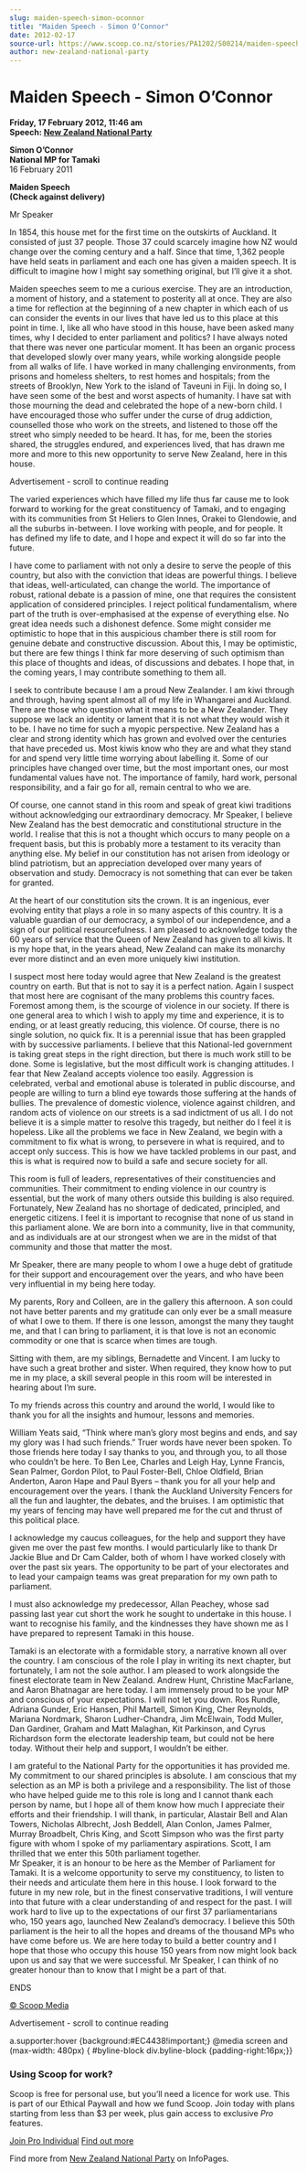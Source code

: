 ```yaml
---
slug: maiden-speech-simon-oconnor
title: "Maiden Speech - Simon O’Connor"
date: 2012-02-17
source-url: https://www.scoop.co.nz/stories/PA1202/S00214/maiden-speech-simon-oconnor.htm
author: new-zealand-national-party
---
```

Maiden Speech - Simon O’Connor
==============================

**Friday, 17 February 2012, 11:46 am**  
**Speech: [New Zealand National Party](https://info.scoop.co.nz/New_Zealand_National_Party)**

**Simon O’Connor**  
**National MP for Tamaki**  
16 February 2011

**Maiden Speech**  
**(Check against delivery)**

Mr Speaker

In 1854, this house met for the first time on the outskirts of Auckland. It consisted of just 37 people. Those 37 could scarcely imagine how NZ would change over the coming century and a half. Since that time, 1,362 people have held seats in parliament and each one has given a maiden speech. It is difficult to imagine how I might say something original, but I’ll give it a shot.

Maiden speeches seem to me a curious exercise. They are an introduction, a moment of history, and a statement to posterity all at once. They are also a time for reflection at the beginning of a new chapter in which each of us can consider the events in our lives that have led us to this place at this point in time. I, like all who have stood in this house, have been asked many times, why I decided to enter parliament and politics? I have always noted that there was never one particular moment. It has been an organic process that developed slowly over many years, while working alongside people from all walks of life. I have worked in many challenging environments, from prisons and homeless shelters, to rest homes and hospitals; from the streets of Brooklyn, New York to the island of Taveuni in Fiji. In doing so, I have seen some of the best and worst aspects of humanity. I have sat with those mourning the dead and celebrated the hope of a new-born child. I have encouraged those who suffer under the curse of drug addiction, counselled those who work on the streets, and listened to those off the street who simply needed to be heard. It has, for me, been the stories shared, the struggles endured, and experiences lived, that has drawn me more and more to this new opportunity to serve New Zealand, here in this house.

Advertisement - scroll to continue reading





The varied experiences which have filled my life thus far cause me to look forward to working for the great constituency of Tamaki, and to engaging with its communities from St Heliers to Glen Innes, Orakei to Glendowie, and all the suburbs in-between. I love working with people, and for people. It has defined my life to date, and I hope and expect it will do so far into the future.

I have come to parliament with not only a desire to serve the people of this country, but also with the conviction that ideas are powerful things. I believe that ideas, well-articulated, can change the world. The importance of robust, rational debate is a passion of mine, one that requires the consistent application of considered principles. I reject political fundamentalism, where part of the truth is over-emphasised at the expense of everything else. No great idea needs such a dishonest defence. Some might consider me optimistic to hope that in this auspicious chamber there is still room for genuine debate and constructive discussion. About this, I may be optimistic, but there are few things I think far more deserving of such optimism than this place of thoughts and ideas, of discussions and debates. I hope that, in the coming years, I may contribute something to them all.

I seek to contribute because I am a proud New Zealander. I am kiwi through and through, having spent almost all of my life in Whangarei and Auckland. There are those who question what it means to be a New Zealander. They suppose we lack an identity or lament that it is not what they would wish it to be. I have no time for such a myopic perspective. New Zealand has a clear and strong identity which has grown and evolved over the centuries that have preceded us. Most kiwis know who they are and what they stand for and spend very little time worrying about labelling it. Some of our principles have changed over time, but the most important ones, our most fundamental values have not. The importance of family, hard work, personal responsibility, and a fair go for all, remain central to who we are.

Of course, one cannot stand in this room and speak of great kiwi traditions without acknowledging our extraordinary democracy. Mr Speaker, I believe New Zealand has the best democratic and constitutional structure in the world. I realise that this is not a thought which occurs to many people on a frequent basis, but this is probably more a testament to its veracity than anything else. My belief in our constitution has not arisen from ideology or blind patriotism, but an appreciation developed over many years of observation and study. Democracy is not something that can ever be taken for granted.

At the heart of our constitution sits the crown. It is an ingenious, ever evolving entity that plays a role in so many aspects of this country. It is a valuable guardian of our democracy, a symbol of our independence, and a sign of our political resourcefulness. I am pleased to acknowledge today the 60 years of service that the Queen of New Zealand has given to all kiwis. It is my hope that, in the years ahead, New Zealand can make its monarchy ever more distinct and an even more uniquely kiwi institution.

I suspect most here today would agree that New Zealand is the greatest country on earth. But that is not to say it is a perfect nation. Again I suspect that most here are cognisant of the many problems this country faces. Foremost among them, is the scourge of violence in our society. If there is one general area to which I wish to apply my time and experience, it is to ending, or at least greatly reducing, this violence. Of course, there is no single solution, no quick fix. It is a perennial issue that has been grappled with by successive parliaments. I believe that this National-led government is taking great steps in the right direction, but there is much work still to be done. Some is legislative, but the most difficult work is changing attitudes. I fear that New Zealand accepts violence too easily. Aggression is celebrated, verbal and emotional abuse is tolerated in public discourse, and people are willing to turn a blind eye towards those suffering at the hands of bullies. The prevalence of domestic violence, violence against children, and random acts of violence on our streets is a sad indictment of us all. I do not believe it is a simple matter to resolve this tragedy, but neither do I feel it is hopeless. Like all the problems we face in New Zealand, we begin with a commitment to fix what is wrong, to persevere in what is required, and to accept only success. This is how we have tackled problems in our past, and this is what is required now to build a safe and secure society for all.

This room is full of leaders, representatives of their constituencies and communities. Their commitment to ending violence in our country is essential, but the work of many others outside this building is also required. Fortunately, New Zealand has no shortage of dedicated, principled, and energetic citizens. I feel it is important to recognise that none of us stand in this parliament alone. We are born into a community, live in that community, and as individuals are at our strongest when we are in the midst of that community and those that matter the most.

Mr Speaker, there are many people to whom I owe a huge debt of gratitude for their support and encouragement over the years, and who have been very influential in my being here today.

My parents, Rory and Colleen, are in the gallery this afternoon. A son could not have better parents and my gratitude can only ever be a small measure of what I owe to them. If there is one lesson, amongst the many they taught me, and that I can bring to parliament, it is that love is not an economic commodity or one that is scarce when times are tough.

Sitting with them, are my siblings, Bernadette and Vincent. I am lucky to have such a great brother and sister. When required, they know how to put me in my place, a skill several people in this room will be interested in hearing about I’m sure.

To my friends across this country and around the world, I would like to thank you for all the insights and humour, lessons and memories.

William Yeats said, “Think where man’s glory most begins and ends, and say my glory was I had such friends.” Truer words have never been spoken. To those friends here today I say thanks to you, and through you, to all those who couldn’t be here. To Ben Lee, Charles and Leigh Hay, Lynne Francis, Sean Palmer, Gordon Pilot, to Paul Foster-Bell, Chloe Oldfield, Brian Anderton, Aaron Hape and Paul Byers – thank you for all your help and encouragement over the years. I thank the Auckland University Fencers for all the fun and laughter, the debates, and the bruises. I am optimistic that my years of fencing may have well prepared me for the cut and thrust of this political place.

I acknowledge my caucus colleagues, for the help and support they have given me over the past few months. I would particularly like to thank Dr Jackie Blue and Dr Cam Calder, both of whom I have worked closely with over the past six years. The opportunity to be part of your electorates and to lead your campaign teams was great preparation for my own path to parliament.

I must also acknowledge my predecessor, Allan Peachey, whose sad passing last year cut short the work he sought to undertake in this house. I want to recognise his family, and the kindnesses they have shown me as I have prepared to represent Tamaki in this house.

Tamaki is an electorate with a formidable story, a narrative known all over the country. I am conscious of the role I play in writing its next chapter, but fortunately, I am not the sole author. I am pleased to work alongside the finest electorate team in New Zealand. Andrew Hunt, Christine MacFarlane, and Aaron Bhatnagar are here today. I am immensely proud to be your MP and conscious of your expectations. I will not let you down. Ros Rundle, Adriana Gunder, Eric Hansen, Phil Martell, Simon King, Cher Reynolds, Mariana Nordmark, Sharon Ludher-Chandra, Jim McElwain, Todd Muller, Dan Gardiner, Graham and Matt Malaghan, Kit Parkinson, and Cyrus Richardson form the electorate leadership team, but could not be here today. Without their help and support, I wouldn’t be either.

I am grateful to the National Party for the opportunities it has provided me. My commitment to our shared principles is absolute. I am conscious that my selection as an MP is both a privilege and a responsibility. The list of those who have helped guide me to this role is long and I cannot thank each person by name, but I hope all of them know how much I appreciate their efforts and their friendship. I will thank, in particular, Alastair Bell and Alan Towers, Nicholas Albrecht, Josh Beddell, Alan Conlon, James Palmer, Murray Broadbelt, Chris King, and Scott Simpson who was the first party figure with whom I spoke of my parliamentary aspirations. Scott, I am thrilled that we enter this 50th parliament together.  
Mr Speaker, it is an honour to be here as the Member of Parliament for Tamaki. It is a welcome opportunity to serve my constituency, to listen to their needs and articulate them here in this house. I look forward to the future in my new role, but in the finest conservative traditions, I will venture into that future with a clear understanding of and respect for the past. I will work hard to live up to the expectations of our first 37 parliamentarians who, 150 years ago, launched New Zealand’s democracy. I believe this 50th parliament is the heir to all the hopes and dreams of the thousand MPs who have come before us. We are here today to build a better country and I hope that those who occupy this house 150 years from now might look back upon us and say that we were successful. Mr Speaker, I can think of no greater honour than to know that I might be a part of that.

ENDS  

[© Scoop Media](http://www.scoop.co.nz/about/terms.html)  

Advertisement - scroll to continue reading



a.supporter:hover {background:#EC4438!important;} @media screen and (max-width: 480px) { #byline-block div.byline-block {padding-right:16px;}}

### Using Scoop for work?

Scoop is free for personal use, but you’ll need a licence for work use. This is part of our Ethical Paywall and how we fund Scoop. Join today with plans starting from less than $3 per week, plus gain access to exclusive _Pro_ features.  
  
[Join Pro Individual](https://pro.scoop.co.nz/Individual/?from=ProIn24) [Find out more](https://pro.scoop.co.nz/using-scoop-for-work/?from=ProIn24)

Find more from [New Zealand National Party](https://info.scoop.co.nz/New_Zealand_National_Party) on InfoPages.